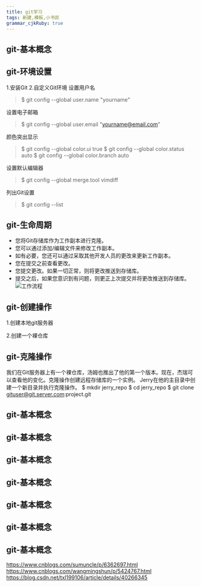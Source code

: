 ```yaml
---
title: git学习
tags: 新建,模板,小书匠
grammar_cjkRuby: true
---
```


## git-基本概念

## git-环境设置
1.安装Git
2.自定义Git环境
设置用户名
>$ git config --global user.name "yourname"

设置电子邮箱
>$ git config --global user.email "yourname@email.com"

颜色突出显示
>$ git config --global color.ui true
$ git config --global color.status auto
$ git config --global color.branch auto

设置默认编辑器
>$ git config --global merge.tool vimdiff

列出Git设置
>$ git config --list

## git-生命周期

 - 您将Git存储库作为工作副本进行克隆。
 - 您可以通过添加/编辑文件来修改工作副本。
 - 如有必要，您还可以通过采取其他开发人员的更改来更新工作副本。
 - 您在提交之前查看更改。
 - 您提交更改。如果一切正常，则将更改推送到存储库。
 - 提交之后，如果您意识到有问题，则更正上次提交并将更改推送到存储库。
![工作流程][1]
## git-创建操作
1.创建本地git服务器

2.创建一个裸仓库
## git-克隆操作
我们在Git服务器上有一个裸仓库，汤姆也推出了他的第一个版本。现在，杰瑞可以查看他的变化。克隆操作创建远程存储库的一个实例。
Jerry在他的主目录中创建一个新目录并执行克隆操作。
$ mkdir jerry_repo
$ cd jerry_repo
$ git clone gituser@git.server.com:project.git
## git-基本概念
## git-基本概念
## git-基本概念
## git-基本概念
## git-基本概念
## git-基本概念
## git-基本概念




https://www.cnblogs.com/sumuncle/p/6362697.html
https://www.cnblogs.com/wangmingshun/p/5424767.html
https://blog.csdn.net/txl199106/article/details/40266345


  [1]: http://owx51rlyb.bkt.clouddn.com/%E5%B0%8F%E4%B9%A6%E5%8C%A0/1522377453975.jpg